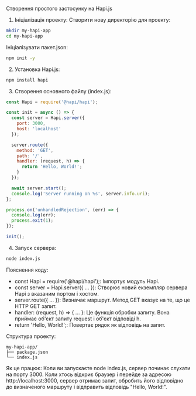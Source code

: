 Створення простого застосунку на Hapi.js

1. Ініціалізація проекту:
Створити нову директорію для проекту:
```Bash
mkdir my-hapi-app
cd my-hapi-app
```

Ініціалізувати пакет.json:
```Bash
npm init -y
```

2. Установка Hapi.js:
```Bash
npm install hapi
```

3. Створення основного файлу (index.js):
```JavaScript
const Hapi = require('@hapi/hapi');

const init = async () => {
  const server = Hapi.server({
    port: 3000,
    host: 'localhost'
  });

  server.route({
    method: 'GET',
    path: '/',
    handler: (request, h) => {
      return 'Hello, World!';
    }
  });

  await server.start();
  console.log('Server running on %s', server.info.uri);
};

process.on('unhandledRejection', (err) => {
  console.log(err);
  process.exit(1);
});

init();
```

4. Запуск сервера:
```Bash
node index.js
```

Пояснення коду:
- const Hapi = require('@hapi/hapi');: Імпортує модуль Hapi.
- const server = Hapi.server({ ... }): Створює новий екземпляр сервера Hapi з вказаним портом і хостом.
- server.route({ ... }): Визначає маршрут. Метод GET вказує на те, що це HTTP GET запит.
- handler: (request, h) => { ... }: Це функція обробки запиту. Вона приймає об'єкт запиту request і об'єкт відповіді h.
- return 'Hello, World!';: Повертає рядок як відповідь на запит.

Структура проекту:
```text
my-hapi-app/
├── package.json
└── index.js
```

Як це працює:
Коли ви запускаєте node index.js, сервер починає слухати на порту 3000. Коли хтось відкриє браузер і перейде за адресою http://localhost:3000, сервер отримає запит, обробить його відповідно до визначеного маршруту і відправить відповідь "Hello, World!".